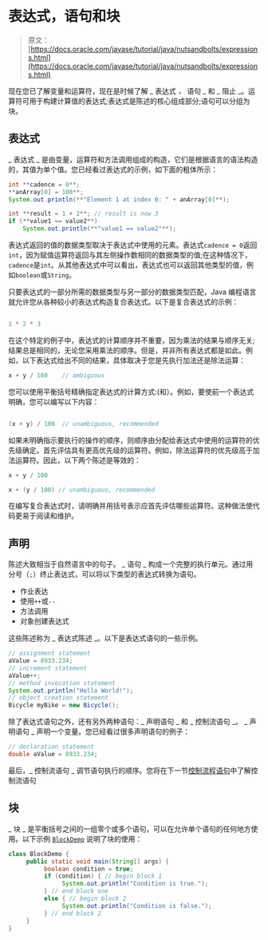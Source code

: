 # 表达式，语句和块

> 原文： [https://docs.oracle.com/javase/tutorial/java/nutsandbolts/expressions.html](https://docs.oracle.com/javase/tutorial/java/nutsandbolts/expressions.html)

现在您已了解变量和运算符，现在是时候了解 _ 表达式 _，_ 语句 _ 和 _ 阻止 _。运算符可用于构建计算值的表达式;表达式是陈述的核心组成部分;语句可以分组为块。

## 表达式

_ 表达式 _ 是由变量，运算符和方法调用组成的构造，它们是根据语言的语法构造的，其值为单个值。您已经看过表达式的示例，如下面的粗体所示：

```java
int **cadence = 0**;
**anArray[0] = 100**;
System.out.println(**"Element 1 at index 0: " + anArray[0]**);

int **result = 1 + 2**; // result is now 3
if (**value1 == value2**) 
    System.out.println(**"value1 == value2"**);

```

表达式返回的值的数据类型取决于表达式中使用的元素。表达式`cadence = 0`返回`int`，因为赋值运算符返回与其左侧操作数相同的数据类型的值;在这种情况下，`cadence`是`int`。从其他表达式中可以看出，表达式也可以返回其他类型的值，例如`boolean`或`String`。

只要表达式的一部分所需的数据类型与另一部分的数据类型匹配，Java 编程语言就允许您从各种较小的表达式构造复合表达式。以下是复合表达式的示例：

```java

1 * 2 * 3

```

在这个特定的例子中，表达式的计算顺序并不重要，因为乘法的结果与顺序无关;结果总是相同的，无论您采用乘法的顺序。但是，并非所有表达式都是如此。例如，以下表达式给出不同的结果，具体取决于您是先执行加法还是除法运算：

```java
x + y / 100    // ambiguous

```

您可以使用平衡括号精确指定表达式的计算方式:(和）。例如，要使前一个表达式明确，您可以编写以下内容：

```java

(x + y) / 100  // unambiguous, recommended

```

如果未明确指示要执行的操作的顺序，则顺序由分配给表达式中使用的运算符的优先级确定。首先评估具有更高优先级的运算符。例如，除法运算符的优先级高于加法运算符。因此，以下两个陈述是等效的：

```java
x + y / 100 

x + (y / 100) // unambiguous, recommended

```

在编写复合表达式时，请明确并用括号表示应首先评估哪些运算符。这种做法使代码更易于阅读和维护。

## 声明

陈述大致相当于自然语言中的句子。 _ 语句 _ 构成一个完整的执行单元。通过用分号（`;`）终止表达式，可以将以下类型的表达式转换为语句。

*   作业表达
*   使用`++`或`--`
*   方法调用
*   对象创建表达式

这些陈述称为 _ 表达式陈述 _。以下是表达式语句的一些示例。

```java
// assignment statement
aValue = 8933.234;
// increment statement
aValue++;
// method invocation statement
System.out.println("Hello World!");
// object creation statement
Bicycle myBike = new Bicycle();

```

除了表达式语句之外，还有另外两种语句：_ 声明语句 _ 和 _ 控制流语句 _。 _ 声明语句 _ 声明一个变量。您已经看过很多声明语句的例子：

```java
// declaration statement
double aValue = 8933.234;

```

最后，_ 控制流语句 _ 调节语句执行的顺序。您将在下一节[控制流程语句](flow.html)中了解控制流语句

## 块

_ 块 _ 是平衡括号之间的一组零个或多个语句，可以在允许单个语句的任何地方使用。以下示例 [`BlockDemo`](examples/BlockDemo.java) 说明了块的使用：

```java
class BlockDemo {
     public static void main(String[] args) {
          boolean condition = true;
          if (condition) { // begin block 1
               System.out.println("Condition is true.");
          } // end block one
          else { // begin block 2
               System.out.println("Condition is false.");
          } // end block 2
     }
}

```